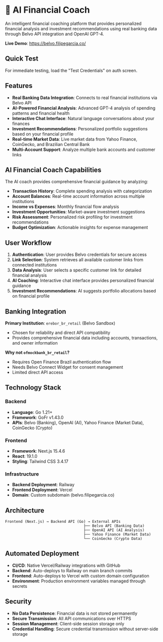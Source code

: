 # 🤖 AI Financial Coach

An intelligent financial coaching platform that provides personalized financial analysis and investment recommendations using real banking data through Belvo API integration and OpenAI GPT-4.

**Live Demo**: https://belvo.filipegarcia.co/

## Quick Test

For immediate testing, load the "Test Credentials" on auth screen.

## Features

- **Real Banking Data Integration**: Connects to real financial institutions via Belvo API
- **AI-Powered Financial Analysis**: Advanced GPT-4 analysis of spending patterns and financial health
- **Interactive Chat Interface**: Natural language conversations about your finances
- **Investment Recommendations**: Personalized portfolio suggestions based on your financial profile
- **Real-time Market Data**: Live market data from Yahoo Finance, CoinGecko, and Brazilian Central Bank
- **Multi-Account Support**: Analyze multiple bank accounts and customer links

## AI Financial Coach Capabilities

The AI coach provides comprehensive financial guidance by analyzing:
- **Transaction History**: Complete spending analysis with categorization
- **Account Balances**: Real-time account information across multiple institutions
- **Income vs Expenses**: Monthly financial flow analysis
- **Investment Opportunities**: Market-aware investment suggestions
- **Risk Assessment**: Personalized risk profiling for investment recommendations
- **Budget Optimization**: Actionable insights for expense management

## User Workflow

1. **Authentication**: User provides Belvo credentials for secure access
2. **Link Selection**: System retrieves all available customer links from connected institutions
3. **Data Analysis**: User selects a specific customer link for detailed financial analysis
4. **AI Coaching**: Interactive chat interface provides personalized financial guidance
5. **Investment Recommendations**: AI suggests portfolio allocations based on financial profile

## Banking Integration

**Primary Institution**: `erebor_br_retail` (Belvo Sandbox)
- Chosen for reliability and direct API compatibility
- Provides comprehensive financial data including accounts, transactions, and owner information

**Why not `ofmockbank_br_retail`?**
- Requires Open Finance Brazil authentication flow
- Needs Belvo Connect Widget for consent management
- Limited direct API access

## Technology Stack

### Backend
- **Language**: Go 1.21+
- **Framework**: GoFr v1.43.0
- **APIs**: Belvo (Banking), OpenAI (AI), Yahoo Finance (Market Data), CoinGecko (Crypto)

### Frontend
- **Framework**: Next.js 15.4.6
- **React**: 19.1.0
- **Styling**: Tailwind CSS 3.4.17

### Infrastructure
- **Backend Deployment**: Railway
- **Frontend Deployment**: Vercel
- **Domain**: Custom subdomain (belvo.filipegarcia.co)

## Architecture

```
Frontend (Next.js) → Backend API (Go) → External APIs
                                    ├── Belvo API (Banking Data)
                                    ├── OpenAI API (AI Analysis)
                                    ├── Yahoo Finance (Market Data)
                                    └── CoinGecko (Crypto Data)
```

## Automated Deployment

- **CI/CD**: Native Vercel/Railway integrations with GitHub
- **Backend**: Auto-deploys to Railway on main branch commits
- **Frontend**: Auto-deploys to Vercel with custom domain configuration
- **Environment**: Production environment variables managed through secrets

## Security

- **No Data Persistence**: Financial data is not stored permanently
- **Secure Transmission**: All API communications over HTTPS
- **Session Management**: Client-side session storage only
- **Credential Handling**: Secure credential transmission without server-side storage
